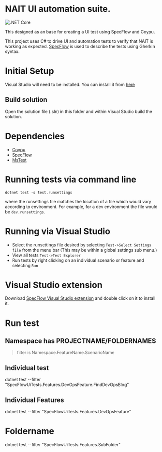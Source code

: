 # NAIT UI automation suite.

![.NET Core](https://github.com/SamuelGarrattIqa/coypu_specflow/workflows/.NET%20Core/badge.svg)

This designed as an base for creating a UI test using SpecFlow and Coypu.

This project uses C# to drive UI and automation tests to verify that NAIT is working as expected.
[SpecFlow](https://specflow.org/) is used to describe the tests using Gherkin syntax.

# Initial Setup

Visual Studio will need to be installed. You can install it from [here](https://visualstudio.microsoft.com/downloads/)

## Build solution

Open the solution file (.sln) in this folder and within Visual Studio build the solution.

# Dependencies

* [Coypu](https://github.com/featurist/coypu)
* [SpecFlow](https://specflow.org/)
* [MsTest](https://docs.microsoft.com/en-us/dotnet/core/testing/unit-testing-with-mstest)

# Running tests via command line

`dotnet test -s test.runsettings`

where the runsettings file matches the location of a file which would vary according to environment. 
For example, for a dev environment the file would be `dev.runsettings`.

# Running via Visual Studio

* Select the runsettings file desired by selecting `Test->Select Settings file` from the menu bar (This may be within a global settings sub menu.)
* View all tests `Test->Test Explorer`
* Run tests by right clicking on an individual scenario or feature and selecting `Run`

# Visual Studio extension

Download [SpecFlow Visual Studio extension](https://marketplace.visualstudio.com/items?itemName=TechTalkSpecFlowTeam.SpecFlowForVisualStudio) 
and double click on it to install it. 

# Run test

## Namespace has PROJECTNAME/FOLDERNAMES

> filter is Namespace.FeatureName.ScenarioName

## Individual test
dotnet test --filter "SpecFlowUiTests.Features.DevOpsFeature.FindDevOpsBlog"

## Individual Features
dotnet test --filter "SpecFlowUiTests.Features.DevOpsFeature"

# Foldername
dotnet test --filter "SpecFlowUiTests.Features.SubFolder"